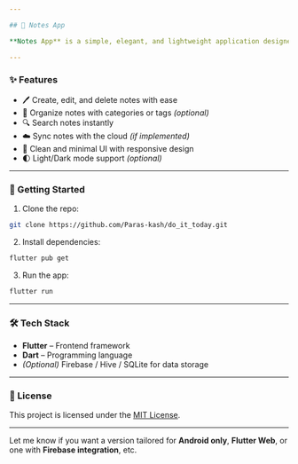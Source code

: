 ```yaml
---

## 📝 Notes App

**Notes App** is a simple, elegant, and lightweight application designed to help you capture, organize, and manage your ideas effortlessly. Whether it's a quick reminder, a to-do list, or a full-blown journal entry, Notes App provides a clutter-free space for your thoughts.

---
```


### ✨ Features

- 🖊️ Create, edit, and delete notes with ease  
- 📂 Organize notes with categories or tags *(optional)*  
- 🔍 Search notes instantly  
- ☁️ Sync notes with the cloud *(if implemented)*  
- 🎨 Clean and minimal UI with responsive design  
- 🌓 Light/Dark mode support *(optional)*  

---

### 🚀 Getting Started

1. Clone the repo:
```bash
git clone https://github.com/Paras-kash/do_it_today.git
```

2. Install dependencies:
```bash
flutter pub get
```

3. Run the app:
```bash
flutter run
```

---

### 🛠️ Tech Stack

- **Flutter** – Frontend framework  
- **Dart** – Programming language  
- *(Optional)* Firebase / Hive / SQLite for data storage  

---

### 📄 License

This project is licensed under the [MIT License](LICENSE).

---

Let me know if you want a version tailored for **Android only**, **Flutter Web**, or one with **Firebase integration**, etc.
